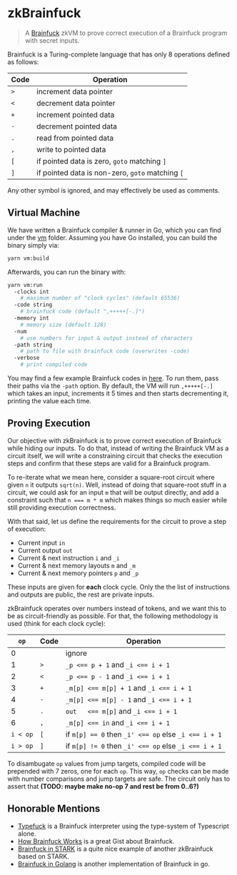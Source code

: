 # zkBrainfuck

> A [Brainfuck](https://en.wikipedia.org/wiki/Brainfuck) zkVM to prove correct execution of a Brainfuck program with secret inputs.

Brainfuck is a Turing-complete language that has only 8 operations defined as follows:

| Code | Operation                                        |
| ---- | ------------------------------------------------ |
| `>`  | increment data pointer                           |
| `<`  | decrement data pointer                           |
| `+`  | increment pointed data                           |
| `-`  | decrement pointed data                           |
| `.`  | read from pointed data                           |
| `,`  | write to pointed data                            |
| `[`  | if pointed data is zero, `goto` matching `]`     |
| `]`  | if pointed data is non-zero, `goto` matching `[` |

Any other symbol is ignored, and may effectively be used as comments.

## Virtual Machine

We have written a Brainfuck compiler & runner in Go, which you can find under the [vm](./vm/) folder. Assuming you have Go installed, you can build the binary simply via:

```sh
yarn vm:build
```

Afterwards, you can run the binary with:

```sh
yarn vm:run
  -clocks int
    # maximum number of "clock cycles" (default 65536)
  -code string
    # brainfuck code (default ",+++++[-.]")
  -memory int
    # memory size (default 128)
  -num
    # use numbers for input & output instead of characters
  -path string
    # path to file with brainfuck code (overwrites -code)
  -verbose
    # print compiled code
```

You may find a few example Brainfuck codes in [here](./vm/sample). To run them, pass their paths via the `-path` option. By default, the VM will run `,+++++[-.]` which takes an input, increments it 5 times and then starts decrementing it, printing the value each time.

## Proving Execution

Our objective with zkBrainfuck is to prove correct execution of Brainfuck while hiding our inputs. To do that, instead of writing the Brainfuck VM as a circuit itself, we will write a constraining circuit that checks the execution steps and confirm that these steps are valid for a Brainfuck program.

To re-iterate what we mean here, consider a square-root circuit where given `n` it outputs `sqrt(n)`. Well, instead of doing that square-root stuff in a circuit, we could ask for an input `m` that will be output directly, and add a constraint such that `n === m * m` which makes things so much easier while still providing execution correctness.

With that said, let us define the requirements for the circuit to prove a step of execution:

- Current input `in`
- Current output `out`
- Current & next instruction `i` and `_i`
- Current & next memory layouts `m` and `_m`
- Current & next memory pointers `p` and `_p`

These inputs are given for **each** clock cycle. Only the the list of instructions and outputs are public, the rest are private inputs.

zkBrainfuck operates over numbers instead of tokens, and we want this to be as circuit-friendly as possible. For that, the following methodology is used (think for each clock cycle):

| `op`     | Code | Operation                                            |
| -------- | ---- | ---------------------------------------------------- |
| 0        |      | ignore                                               |
| 1        | `>`  | `_p <== p + 1` and `_i <== i + 1`                    |
| 2        | `<`  | `_p <== p - 1` and `_i <== i + 1`                    |
| 3        | `+`  | `_m[p] <== m[p] + 1` and `_i <== i + 1`              |
| 4        | `-`  | `_m[p] <== m[p] - 1` and `_i <== i + 1`              |
| 5        | `.`  | `out   <== m[p]` and `_i <== i + 1`                  |
| 6        | `,`  | `_m[p] <== in` and `_i <== i + 1`                    |
| `i < op` | `[`  | if `m[p] == 0` then `_i' <== op` else `_i <== i + 1` |
| `i > op` | `]`  | if `m[p] != 0` then `_i' <== op` else `_i <== i + 1` |

To disambugate `op` values from jump targets, compiled code will be prepended with 7 zeros, one for each `op`. This way, `op` checks can be made with number comparisons and jump targets are safe. The circuit only has to assert that **(TODO: maybe make no-op 7 and rest be from 0..6?)**

## Honorable Mentions

- [Typefuck](https://github.com/susisu/typefuck) is a Brainfuck interpreter using the type-system of Typescript alone.
- [How Brainfuck Works](https://gist.github.com/roachhd/dce54bec8ba55fb17d3a) is a great Gist about Brainfuck.
- [Brainfuck in STARK](https://neptune.cash/learn/brainfuck-tutorial/) is a quite nice example of another zkBrainfuck based on STARK.
- [Brainfuck in Golang](https://github.com/kgabis/brainfuck-go/blob/master/bf.go) is another implementation of Brainfuck in go.
